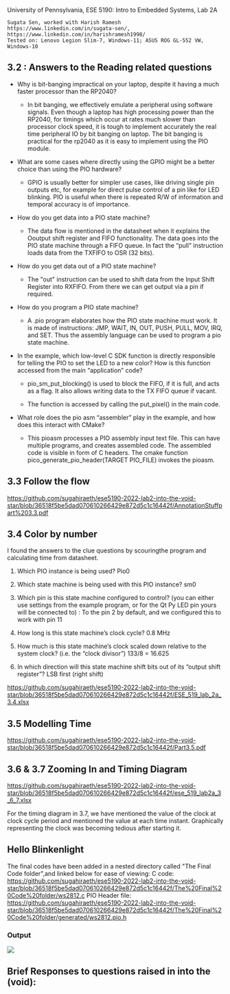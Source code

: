University of Pennsylvania, ESE 5190: Intro to Embedded Systems, Lab 2A

    Sugata Sen, worked with Harish Ramesh
    https://www.linkedin.com/in/sugata-sen/, https://www.linkedin.com/in/harishramesh1998/
    Tested on: Lenovo Legion Slim-7, Windows-11; ASUS ROG GL-552 VW, Windows-10
## 3.2 : Answers to the Reading related questions

- Why is bit-banging impractical on your laptop, despite it having a much faster processor than the RP2040?

    - In bit banging, we effectively emulate a peripheral using software signals. Even though a laptop has high processing power than the RP2040, for timings which occur at rates much slower than processor clock speed, it is tough to implement accurately the real time peripheral IO by bit banging on laptop. The bit banging is practical for the rp2040 as it is easy to implement using the PIO module.

- What are some cases where directly using the GPIO might be a better choice than using the PIO hardware?

    - GPIO is usually better for simpler use cases, like driving single pin outputs etc, for example for direct pulse control of a pin like for LED blinking. PIO is useful when there is repeated R/W of information and temporal accuracy is of importance.

- How do you get data into a PIO state machine?

    - The data flow is mentioned in the datasheet when it explains the Ooutput shift register and FIFO functionality. The data goes into the PIO state machine through a FIFO queue. In fact the “pull” instruction loads data from the TXFIFO to OSR (32 bits).

- How do you get data out of a PIO state machine?

    - The "out" instruction can be used to shift data from the Input Shift Register into RXFIFO. From there we can get output via a pin if required.

- How do you program a PIO state machine?

    - A .pio program elaborates how the PIO state machine must work. It is made of instructions: JMP, WAIT, IN, OUT, PUSH, PULL, MOV, IRQ, and SET. Thus the assembly language can be used to program a pio state machine.

- In the example, which low-level C SDK function is directly responsible for telling the PIO to set the LED to a new color? How is this function accessed from the main “application” code?

    - pio_sm_put_blocking() is used to block the FIFO, if it is full, and acts as a flag. It also allows writing data to the TX FIFO queue if vacant. 

    - The function is accessed by calling the put_pixel() in the main code.

- What role does the pio asm “assembler” play in the example, and how does this interact with CMake?

    - This pioasm processes a PIO assembly input text file. This can have multiple programs, and creates assembled code. The assembled code is visible in form of C headers. The cmake function pico_generate_pio_header(TARGET PIO_FILE) invokes the pioasm. 


## 3.3 Follow the flow
https://github.com/sugahiraeth/ese5190-2022-lab2-into-the-void-star/blob/36518f5be5dad070610266429e872d5c1c16442f/AnnotationStuffpart%203.3.pdf

## 3.4 Color by number
I found the answers to the clue questions by scouringthe program and calculating time from datasheet.

1.	Which PIO instance is being used?  Pio0

2.	Which state machine is being used with this PIO instance? sm0

3.	Which pin is this state machine configured to control? (you can  either use settings from the example program, or for the Qt Py  LED pin yours will be connected to) : To the pin 2 by default, and we configured this to work with pin 11

4.	How long is this state machine’s clock cycle? 0.8 MHz

5.	How much is this state machine’s clock scaled down relative to the system clock? (i.e. the “clock divisor”)  133/8 = 16.625

6.	In which direction will this state machine shift bits out of its  “output shift register”? LSB first (right shift)


https://github.com/sugahiraeth/ese5190-2022-lab2-into-the-void-star/blob/36518f5be5dad070610266429e872d5c1c16442f/ESE_519_lab_2a_3.4.xlsx

## 3.5 Modelling Time
https://github.com/sugahiraeth/ese5190-2022-lab2-into-the-void-star/blob/36518f5be5dad070610266429e872d5c1c16442f/Part3.5.pdf

## 3.6 & 3.7 Zooming In and Timing Diagram
https://github.com/sugahiraeth/ese5190-2022-lab2-into-the-void-star/blob/36518f5be5dad070610266429e872d5c1c16442f/ese_519_lab2a_3_6_7.xlsx

For the timing diagram in 3.7, we have mentioned the value of the clock at clock cycle period and mentioned the value at each time instant. Graphically representing the clock was becoming tedious after starting it.

## Hello Blinkenlight
The final codes have been added in a nested directory called "The Final Code folder",and linked below for ease of viewing:
C code: https://github.com/sugahiraeth/ese5190-2022-lab2-into-the-void-star/blob/36518f5be5dad070610266429e872d5c1c16442f/The%20Final%20Code%20folder/ws2812.c
PIO Header file: https://github.com/sugahiraeth/ese5190-2022-lab2-into-the-void-star/blob/36518f5be5dad070610266429e872d5c1c16442f/The%20Final%20Code%20folder/generated/ws2812.pio.h



### Output
![](https://github.com/sugahiraeth/ese5190-2022-lab2-into-the-void-star/blob/36518f5be5dad070610266429e872d5c1c16442f/op.gif)

## Brief Responses to questions raised in into the (void):
